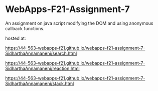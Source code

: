 # WebApps-F21-Assignment-7
An assignment on java script modifying the DOM and using anonymous callback functions.

hosted at: 

https://44-563-webapps-f21.github.io/webapps-f21-assignment-7-SidharthaAnnamaneni/search.html

https://44-563-webapps-f21.github.io/webapps-f21-assignment-7-SidharthaAnnamaneni/reaction.html

https://44-563-webapps-f21.github.io/webapps-f21-assignment-7-SidharthaAnnamaneni/stack.html